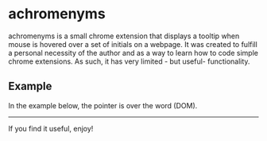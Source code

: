 achromenyms
===========

achromenyms is a small chrome extension that displays a tooltip when mouse is hovered over a set of initials on a webpage.
It was created to fulfill a personal necessity of the author and as a way to learn how to code simple chrome extensions.
As such, it has very limited - but useful- functionality.

Example
-------
In the example below, the pointer is over the word (DOM).


-------
If you find it useful, enjoy!

